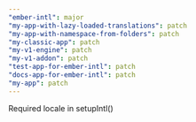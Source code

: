 ```yaml
---
"ember-intl": major
"my-app-with-lazy-loaded-translations": patch
"my-app-with-namespace-from-folders": patch
"my-classic-app": patch
"my-v1-engine": patch
"my-v1-addon": patch
"test-app-for-ember-intl": patch
"docs-app-for-ember-intl": patch
"my-app": patch
---
```


Required locale in setupIntl()
